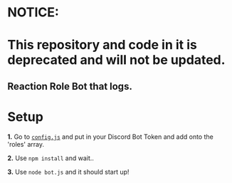 # NOTICE: 

This repository and code in it is deprecated and will not be updated.
========================================

## Reaction Role Bot that logs.


Setup
==========================
**1.** Go to [`config.js`](https://github.com/elara-bots-archived/ReactionRole-Bot/blob/master/config.js) and put in your Discord Bot Token and add onto the 'roles' array.

**2.** Use `npm install` and wait..

**3.** Use `node bot.js` and it should start up!
